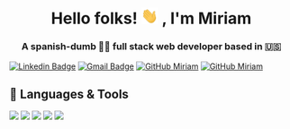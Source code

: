 
<h1 align="center">Hello folks! <img src="https://github.com/Miraragal/-Miriam-README.md/blob/main/wave.gif" width="30px"> , I'm Miriam</h1>


 <h3 align="center">A spanish-dumb 💃🏻 full stack web developer based in 🇺🇸</h3>

[![Linkedin Badge](https://img.shields.io/badge/-miriamaragon-blue?style=flat-square&logo=Linkedin&logoColor=white&link=https://www.linkedin.com/in/miriamarag0n/)](https://www.linkedin.com/in/miriamarag0n/)
[![Gmail Badge](https://img.shields.io/badge/-miraragal@gmail.com-c14438?style=flat-square&logo=Gmail&logoColor=white&link=mailto:miraragal@gmail.com)](mailto:miraragal@gmail.com)
[![GitHub Miriam](https://img.shields.io/github/followers/Miraragal?label=follow&style=social)](https://github.com/Miraragal)
[![GitHub Miriam](https:https://komarev.com/ghpvc/?username=Miraragal?label=follow&style=social)](https://github.com/Miraragal)


## 🔧 Languages & Tools
![](https://img.shields.io/badge/-JavaScript-black?style=flat-square&logo=javascriptoColor=white&color=2bbc8a)
![](https://img.shields.io/badge/-ReactJS-black?style=flat-square&logo=reactColor=white&color=2bbc8a)
![](https://img.shields.io/badge/Code-ReactNative-informational?style=flat&logo=go&logoColor=white&color=2bbc8a)
![](https://img.shields.io/badge/Code-CSS3-informational?style=flat&logo=go&logoColor=white&color=2bbc8a)
![](https://img.shields.io/badge/Code-HTML5-informational?style=flat&logo=go&logoColor=white&color=2bbc8a)




